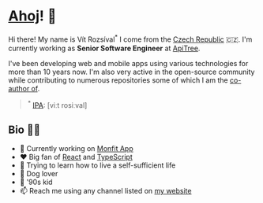 # [Ahoj](https://en.wiktionary.org/wiki/ahoj)! 👋

Hi there! My name is Vít Rozsíval<sup>*</sup> I come from the [Czech Republic](https://en.wikipedia.org/wiki/Czech_Republic) 🇨🇿. I'm currently working as **Senior Software Engineer** at [ApiTree](https://github.com/apitreecz).

I've been developing web and mobile apps using various technologies for more than 10 years now. I'm also very active in the open-source community while contributing to numerous repositories some of which I am the [co-author of](https://github.com/wavevision).

> <sup>*</sup> <a href="https://en.wikipedia.org/wiki/International_Phonetic_Alphabet">IPA</a>: [viːt rosiːval]

## Bio 💁‍♂️

- 🔭 Currently working on [Monfit App](https://monfit.cz/aplikace/)
- ♥️ Big fan of [React](https://github.com/facebook/react) and [TypeScript](https://github.com/microsoft/TypeScript)
- 🌱 Trying to learn how to live a self-sufficient life
- 🐶 Dog lover
- 👶 '90s kid
- 📫 Reach me using any channel listed on [my website](http://vitrozsival.cz)
